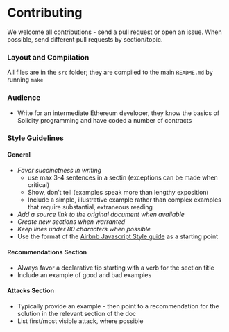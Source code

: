 # Contributing

We welcome all contributions - send a pull request or open an issue. When possible, send different pull requests by section/topic.

### Layout and Compilation

All files are in the `src` folder; they are compiled to the main `README.md` by running `make`

### Audience

- Write for an intermediate Ethereum developer, they know the basics of Solidity programming and have coded a number of contracts

### Style Guidelines

#### General

- *Favor succinctness in writing*
  - use max 3-4 sentences in a sectin (exceptions can be made when critical)
  - Show, don’t tell (examples speak more than lengthy exposition)
  - Include a simple, illustrative example rather than complex examples that require substantial, extraneous reading
- *Add a source link to the original document when available*
- *Create new sections when warranted*
- *Keep lines under 80 characters when possible*
- Use the format of the [Airbnb Javascript Style guide](https://github.com/airbnb/javascript) as a starting point

#### Recommendations Section

- Always favor a declarative tip starting with a verb for the section title
- Include an example of good and bad examples

#### Attacks Section

- Typically provide an example - then point to a recommendation for the solution in the relevant section of the doc
- List first/most visible attack, where possible


